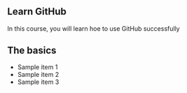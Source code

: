 #


## Learn GitHub
In this course, you will learn hoe to use GitHub successfully

## The basics
- Sample item 1
- Sample item 2
- Sample item 3

